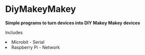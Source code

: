 # DiyMakeyMakey

<b>Simple programs to turn devices into DIY Makey Makey devices</b>

<p>Includes</p>
<li>Microbit - Serial</li>
<li>Raspberry Pi - Network</li>
